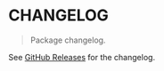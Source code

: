 # CHANGELOG

> Package changelog.

See [GitHub Releases](https://github.com/stdlib-js/stats-base-nanstdevwd/releases) for the changelog.